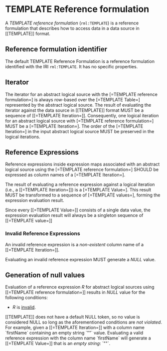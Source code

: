 # TEMPLATE Reference formulation

A <dfn>TEMPLATE reference formulation</dfn> (`rml:TEMPLATE`) is a
<a data-cite="RML-Core#dfn-reference-formulation">reference formulation</a> that
describes how to access data in a <a data-cite="RML-Core#dfn-data-source">data
source</a> in [[TEMPLATE]] format.

## Reference formulation identifier

The default TEMPLATE Reference Formulation is a
<a data-cite="RML-Core#dfn-reference-formulation">reference formulation</a>
identified with the IRI `rml:TEMPLATE`. It has no specific properties.

## Iterator

The <a data-cite="RML-Core#dfn-iterator">iterator</a> for
an <a data-cite="RML-Core#dfn-logical-source">abstract logical source</a> with the 
[=TEMPLATE reference formulation=] is always row-based over the [=TEMPLATE Table=] represented 
by the abstract logical source. 
The result of evaluating the <a data-cite="RML-Core#dfn-iterator">iterator</a>
against the <a data-cite="RML-Core#dfn-data-source">data source</a> in [[TEMPLATE]]
format MUST be a sequence of [[=TEMPLATE Iteration=]].
Consequently, one <a data-cite="RML-Core#dfn-iteration">logical iteration</a>
for an abstract logical source with [=TEMPLATE reference formulation=] MUST be a [=TEMPLATE Iteration=]. 
The order of the [=TEMPLATE Iteration=] in the input abstract logical source MUST be preserved in 
the logical iterations.

## Reference Expressions

<a data-cite="RML-Core#dfn-reference-expression">Reference expressions</a> inside
<a data-cite="RML-Core#dfn-expression-map">expression maps</a> associated with 
an <a data-cite="RML-Core#dfn-abstract-logical-source">abstract logical source</a> 
using the [=TEMPLATE reference formulation=] SHOULD be expressed as column names of a [=TEMPLATE Iteration=].

The result of evaluating a <a data-cite="RML-Core#dfn-reference-expression">reference expression</a> 
against a <a data-cite="RML-Core#dfn-iteration">logical iteration</a> 
(i.e., a [[=TEMPLATE Iteration=]]) is a [=TEMPLATE Value=]. 
This result MUST be transformed to a sequence of [=TEMPLATE values=], 
forming the
<a data-cite="RML-Core#dfn-expression-evaluation-result">expression evaluation result</a>. 

<aside class="note">
Since every [[=TEMPLATE Value=]] consists of a single data value, the expression
evaluation result will always be a singleton sequence of [[=TEMPLATE value=]]
</aside>

### Invalid Reference Expressions
An invalid <a data-cite="RML-Core#dfn-reference-expression">reference expression</a> 
is a <em>non-existent</em> column name of a [[=TEMPLATE Iteration=]]. 

Evaluating an invalid <a data-cite="RML-Core#dfn-reference-expression">reference expression</a> 
MUST generate a <em>NULL</em> value. 

## Generation of null values

Evaluation of a <a data-cite="RML-Core#dfn-reference-expression">reference expression</a>
<em>R</em> for <a data-cite="RML-Core#dfn-abstract-logical-source">abstract logical sources</a>
using [[=TEMPLATE reference formulation=]] results in <em>NULL</em> value for 
the following conditions: 

* <em>R</em> is <a href="#invalid-reference-expressions">invalid</a>. 


<aside class="note">
[[TEMPLATE]] does not have a default NULL token, so no value is considered NULL so
long as the aforementioned conditions are <em>not violated</em>. 
For example, given a [[=TEMPLATE Iteration=]] with a column name `firstName` containing an empty 
string `""` value. 
Evaluating a valid <a data-cite="RML-Core#dfn-reference-expression">reference expression</a> 
with the column name `firstName` will generate a [[=TEMPLATE Value=]] that is 
an <em>empty string</em>: `""`. 
</aside>

